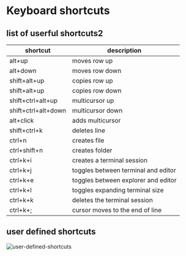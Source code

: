 # Keyboard shortcuts

## list of userful shortcuts2

| shortcut            | description                         |
| ------------------- | ----------------------------------- |
| alt+up              | moves row up                        |
| alt+down            | moves row down                      |
| shift+alt+up        | copies row up                       |
| shift+alt+up        | copies row down                     |
| shift+ctrl+alt+up   | multicursor up                      |
| shift+ctrl+alt+down | multicursor down                    |
| alt+click           | adds multicursor                    |
| shift+ctrl+k        | deletes line                        |
| ctrl+n              | creates file                        |
| ctrl+shift+n        | creates folder                      |
| ctrl+k+i            | creates a terminal session          |
| ctrl+k+j            | toggles between terminal and editor |
| ctrl+k+e            | toggles between explorer and editor |
| ctrl+k+l            | toggles expanding terminal size     |
| ctrl+k+k            | deletes the terminal session        |
| ctrl+k+;            | cursor moves to the end of line     |

## user defined shortcuts

![user-defined-shortcuts](https://user-images.githubusercontent.com/46292400/151159197-9306ea37-d0ca-4bf4-b3b1-af654390788d.png)
